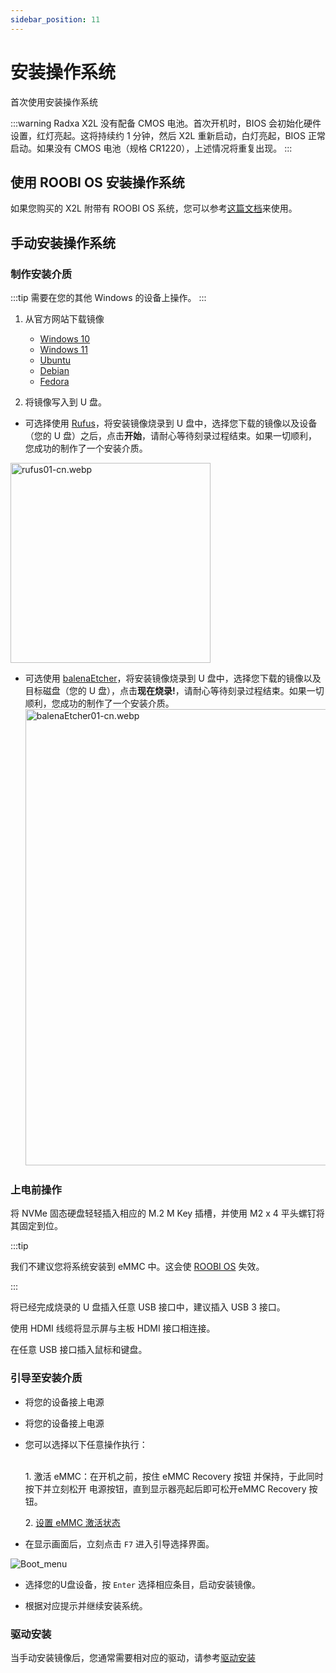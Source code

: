 ```yaml
---
sidebar_position: 11
---
```


# 安装操作系统

首次使用安装操作系统

:::warning
Radxa X2L 没有配备 CMOS 电池。首次开机时，BIOS 会初始化硬件设置，红灯亮起。这将持续约 1 分钟，然后 X2L 重新启动，白灯亮起，BIOS 正常启动。如果没有 CMOS 电池（规格 CR1220），上述情况将重复出现。
:::

## 使用 ROOBI OS 安装操作系统

如果您购买的 X2L 附带有 ROOBI OS 系统，您可以参考[这篇文档](../../../roobi)来使用。

## 手动安装操作系统

### 制作安装介质

:::tip
需要在您的其他 Windows 的设备上操作。
:::

1. 从官方网站下载镜像

   - [Windows 10](https://www.microsoft.com/software-download/windows10)
   - [Windows 11](https://www.microsoft.com/zh-cn/software-download/windows11)
   - [Ubuntu](https://ubuntu.com/download)
   - [Debian](https://www.debian.org/download)
   - [Fedora](https://fedoraproject.org/workstation/download)

2. 将镜像写入到 U 盘。

- 可选择使用 [Rufus](https://rufus.ie/)，将安装镜像烧录到 U 盘中，选择您下载的镜像以及设备（您的 U 盘）之后，点击**开始**，请耐心等待刻录过程结束。如果一切顺利，您成功的制作了一个安装介质。

<img alt="rufus01-cn.webp" src="../../../img/x/x2l/rufus01-cn.webp" width="320"/>

- 可选使用 [balenaEtcher](https://etcher.balena.io/#download-etcher)，将安装镜像烧录到 U 盘中，选择您下载的镜像以及目标磁盘（您的 U 盘），点击**现在烧录!**，请耐心等待刻录过程结束。如果一切顺利，您成功的制作了一个安装介质。
  <img alt="balenaEtcher01-cn.webp" src="../../../img/x/x2l/balenaEtcher01-cn.webp" width="730"/>

### 上电前操作

<Tabs  groupId="to" queryString>
<TabItem value="nvme" label="安装到 NVMe" default>
将 NVMe 固态硬盘轻轻插入相应的 M.2 M Key 插槽，并使用 M2 x 4 平头螺钉将其固定到位。
</TabItem>
<TabItem value="emmc" label="安装到 eMMC">

:::tip

我们不建议您将系统安装到 eMMC 中。这会使 [ROOBI OS](../../roobi) 失效。

:::

</TabItem>
</Tabs>

将已经完成烧录的 U 盘插入任意 USB 接口中，建议插入 USB 3 接口。

使用 HDMI 线缆将显示屏与主板 HDMI 接口相连接。

在任意 USB 接口插入鼠标和键盘。

### 引导至安装介质

<Tabs  groupId="to" queryString>
<TabItem value="nvme" label="安装到 NVMe" default>
<ul>
<li>将您的设备接上电源</li>
</ul>
</TabItem>
<TabItem value="emmc" label="安装到 eMMC">

<ul>
<p><li>将您的设备接上电源</li> </p>

<li>您可以选择以下任意操作执行：</li>
<br/>
<p>1. 激活 eMMC：在开机之前，按住 <InlineSuccess>eMMC Recovery 按钮</InlineSuccess> 并保持，于此同时按下并立刻松开 <InlineSuccess>电源按钮</InlineSuccess>，直到显示器亮起后即可松开<InlineSuccess>eMMC Recovery 按钮</InlineSuccess>。</p>
<p>2. <a href="../bios/emmc-availability">设置 eMMC 激活状态</a></p>
</ul>

</TabItem>
</Tabs>

- 在显示画面后，立刻点击 `F7` 进入引导选择界面。

![Boot_menu](/img/roobi/boot_menu.webp)

- 选择您的U盘设备，按 `Enter` 选择相应条目，启动安装镜像。

- 根据对应提示并继续安装系统。

### 驱动安装

当手动安装镜像后，您通常需要相对应的驱动，请参考[驱动安装](../driver)
